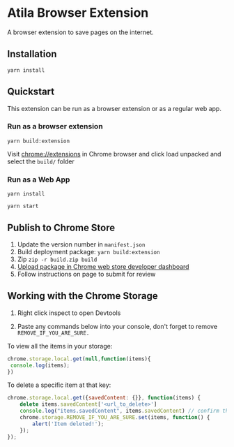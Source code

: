 # Atila Browser Extension

A browser extension to save pages on the internet.

## Installation

`yarn install`

## Quickstart

This extension can be run as a browser extension or as a regular web app.

### Run as a browser extension

`yarn build:extension`

Visit [chrome://extensions](chrome://extensions) in Chrome browser and click load unpacked and select the `build/` folder

### Run as a Web App
`yarn install`

`yarn start`

## Publish to Chrome Store

1. Update the version number in `manifest.json`
1. Build deployment package: `yarn build:extension`
1. Zip `zip -r build.zip build`
1. [Upload package in Chrome web store developer dashboard](https://chrome.google.com/webstore/devconsole)
1. Follow instructions on page to submit for review

## Working with the Chrome Storage

1. Right click inspect to open Devtools

1. Paste any commands below into your console, don't forget to remove `REMOVE_IF_YOU_ARE_SURE.`

To view all the items in your storage:

```javascript
chrome.storage.local.get(null,function(items){
 console.log(items);
})
```

To delete a specific item at that key:

```javascript
chrome.storage.local.get({savedContent: {}}, function(items) {
    delete items.savedContent['<url_to_delete>']
    console.log("items.savedContent", items.savedContent) // confirm that this looks like what you expect
    chrome.storage.REMOVE_IF_YOU_ARE_SURE.set(items, function() {
        alert('Item deleted!');
    });
});

```